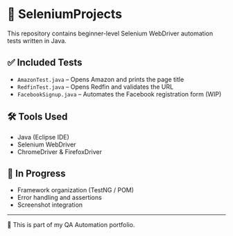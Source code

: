 # 🧪 SeleniumProjects

This repository contains beginner-level Selenium WebDriver automation tests written in Java.

## ✅ Included Tests

- `AmazonTest.java` – Opens Amazon and prints the page title
- `RedfinTest.java` – Opens Redfin and validates the URL
- `FacebookSignup.java` – Automates the Facebook registration form (WIP)

## 🛠 Tools Used

- Java (Eclipse IDE)
- Selenium WebDriver
- ChromeDriver & FirefoxDriver

## 🚧 In Progress

- Framework organization (TestNG / POM)
- Error handling and assertions
- Screenshot integration

---

📂 This is part of my QA Automation portfolio.
